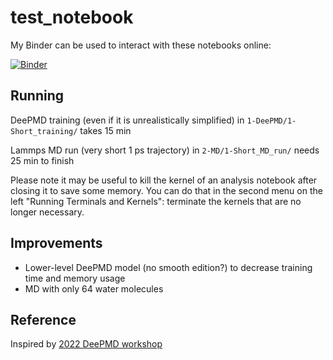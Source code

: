 # test_notebook

My Binder can be used to interact with these notebooks online:

[![Binder](https://mybinder.org/badge_logo.svg)](https://mybinder.org/v2/gh/DLaage/PSL-M2-ML/HEAD)

## Running

DeePMD training (even if it is unrealistically simplified) in `1-DeePMD/1-Short_training/` takes 15 min

Lammps MD run (very short 1 ps trajectory) in `2-MD/1-Short_MD_run/` needs 25 min to finish

Please note it may be useful to kill the kernel of an analysis notebook after closing it to save some memory. You can do that in the second menu on the left "Running Terminals and Kernels": terminate the kernels that are no longer necessary.

## Improvements

- Lower-level DeePMD model (no smooth edition?) to decrease training time and memory usage
- MD with only 64 water molecules

## Reference

Inspired by [2022 DeePMD workshop](https://github.com/CSIprinceton/workshop-july-2022/)
